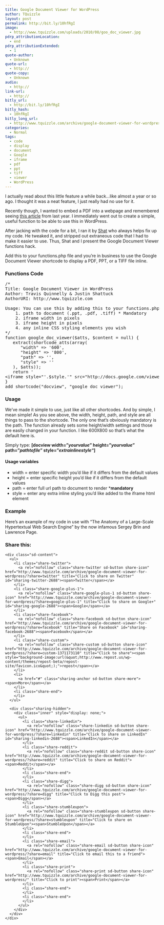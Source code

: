 ```yaml
---
title: Google Document Viewer for WordPress
author: TQuizzle
layout: post
permalink: http://bit.ly/10hfRgI
image:
  - http://www.tquizzle.com/uploads/2010/08/goo_doc_viewer.jpg
pdrp_attributionLocation:
  - end
pdrp_attributionExtended:
  - 1
quote-author:
  - Unknown
quote-url:
  - http://
quote-copy:
  - Unknown
audio:
  - http://
link-url:
  - http://
bitly_url:
  - http://bit.ly/10hfRgI
bitly_hash:
  - 10hfRgI
bitly_long_url:
  - http://www.tquizzle.com/archive/google-document-viewer-for-wordpress/
categories:
  - Normal
tags:
  - code
  - display
  - document
  - Google
  - iframe
  - pdf
  - ppt
  - tiff
  - viewer
  - WordPress
---
```

I actually read about this little feature a while back&#8230;like almost a year or so ago. I thought it was a neat feature, I just really had no use for it.

Recently though, I wanted to embed a PDF into a webpage and remembered seeing <a rel="nofollow" target="_blank" href="http://googlesystem.blogspot.com/2009/09/embeddable-google-document-viewer.html">this article</a> from last year. I immediately went out to create a simple, useful function to be able to use this in WordPress.

<!--more-->

After jacking with the code for a bit, I ran it by <a rel="nofollow" target="_blank" href="http://justinshattuck.com">Shat</a> who always helps fix up my code. He tweaked it, and stripped out extraneous code that I had to make it easier to use. Thus, Shat and I present the Google Document Viewer functions hack.

Add this to your functions.php file and you&#8217;re in business to use the Google Document Viewer shortcode to display a PDF, PPT, or a TIFF file inline.

### Functions Code

<pre class="brush: php; collapse: false; title: ; toolbar: false; wrap-lines: true; notranslate" title="">/*
Title: Google Document Viewer in WordPress
Author: Travis Quinnelly &amp; Justin Shattuck
AuthorURI: http://www.tquizzle.com

Usage: You can use this by adding this to your functions.php file in your WordPress theme directory and passing it variables.
	1. path to document (.ppt, .pdf, .tiff) * Mandatory
	2. iframe width in pixels
	3. iframe height in pixels
	4. any inline CSS styling elements you wish
*/
function google_doc_viewer($atts, $content = null) {
   extract(shortcode_atts(array(
      "width" =&gt; '600',
      "height" =&gt; '800',
      "path" =&gt; '',
      "style" =&gt; ''
   ), $atts));
   return '
&lt;iframe style="'.$style.'" src="http://docs.google.com/viewer?url='.$path.'&embedded=true" frameborder="0" width="'.$width.'" height="'.$height.'"&gt;&lt;/iframe&gt;';
}
add_shortcode("docview", "google_doc_viewer");</pre>

### Usage

We&#8217;ve made it simple to use, just like all other shortcodes. And by simple, I mean simple! As you see above, the width, height, path, and style are all things to pass to the shortcode. The only one that&#8217;s obviously mandatory is the path. The function already sets some height/width settings and those are easily changed in your function. I like 600X800 so that&#8217;s what the default here is.

Simply type: **&#91;docview width=&#8221;*yourvalue*&#8221; height=&#8221;*yourvalue*&#8221; path=&#8221;*pathtofile*&#8221; style=&#8221;*extrainlinestyle*&#8220;]**

#### Usage variables

*   width = enter specific width you&#8217;d like if it differs from the default values
*   height = enter specific height you&#8217;d like if it differs from the default values
*   path = enter full url path to document to render ***mandatory**
*   style = enter any extra inline styling you&#8217;d like added to the iframe html element

### Example

Here&#8217;s an example of my code in use with &#8220;The Anatomy of a Large-Scale Hypertextual Web Search Engine&#8221; by the now infamous Sergey Brin and Lawrence Page.  


<div class="sharedaddy sd-sharing-enabled">
  <div class="robots-nocontent sd-block sd-social sd-social-icon-text sd-sharing">
    <h3 class="sd-title">
      Share this:
    </h3>
    
    <div class="sd-content">
      <ul>
        <li class="share-twitter">
          <a rel="nofollow" class="share-twitter sd-button share-icon" href="http://www.tquizzle.com/archive/google-document-viewer-for-wordpress/?share=twitter" title="Click to share on Twitter" id="sharing-twitter-2688"><span>Twitter</span></a>
        </li>
        <li class="share-google-plus-1">
          <a rel="nofollow" class="share-google-plus-1 sd-button share-icon" href="http://www.tquizzle.com/archive/google-document-viewer-for-wordpress/?share=google-plus-1" title="Click to share on Google+" id="sharing-google-2688"><span>Google</span></a>
        </li>
        <li class="share-facebook">
          <a rel="nofollow" class="share-facebook sd-button share-icon" href="http://www.tquizzle.com/archive/google-document-viewer-for-wordpress/?share=facebook" title="Share on Facebook" id="sharing-facebook-2688"><span>Facebook</span></a>
        </li>
        <li class="share-custom">
          <a rel="nofollow" class="share-custom sd-button share-icon" href="http://www.tquizzle.com/archive/google-document-viewer-for-wordpress/?share=custom-1371173110" title="Click to share"><span style="background-image:url(&quot;http://www.repost.us/wp-content/themes/repost-beta/repost-site/favicon.ico&quot;);">repost</span></a>
        </li>
        <li>
          <a href="#" class="sharing-anchor sd-button share-more"><span>More</span></a>
        </li>
        <li class="share-end">
        </li>
      </ul>
      
      <div class="sharing-hidden">
        <div class="inner" style="display: none;">
          <ul>
            <li class="share-linkedin">
              <a rel="nofollow" class="share-linkedin sd-button share-icon" href="http://www.tquizzle.com/archive/google-document-viewer-for-wordpress/?share=linkedin" title="Click to share on LinkedIn" id="sharing-linkedin-2688"><span>LinkedIn</span></a>
            </li>
            <li class="share-reddit">
              <a rel="nofollow" class="share-reddit sd-button share-icon" href="http://www.tquizzle.com/archive/google-document-viewer-for-wordpress/?share=reddit" title="Click to share on Reddit"><span>Reddit</span></a>
            </li>
            <li class="share-end">
            </li>
            <li class="share-digg">
              <a rel="nofollow" class="share-digg sd-button share-icon" href="http://www.tquizzle.com/archive/google-document-viewer-for-wordpress/?share=digg" title="Click to Digg this post"><span>Digg</span></a>
            </li>
            <li class="share-stumbleupon">
              <a rel="nofollow" class="share-stumbleupon sd-button share-icon" href="http://www.tquizzle.com/archive/google-document-viewer-for-wordpress/?share=stumbleupon" title="Click to share on StumbleUpon"><span>StumbleUpon</span></a>
            </li>
            <li class="share-end">
            </li>
            <li class="share-email">
              <a rel="nofollow" class="share-email sd-button share-icon" href="http://www.tquizzle.com/archive/google-document-viewer-for-wordpress/?share=email" title="Click to email this to a friend"><span>Email</span></a>
            </li>
            <li class="share-print">
              <a rel="nofollow" class="share-print sd-button share-icon" href="http://www.tquizzle.com/archive/google-document-viewer-for-wordpress/" title="Click to print"><span>Print</span></a>
            </li>
            <li class="share-end">
            </li>
            <li class="share-end">
            </li>
          </ul>
        </div>
      </div>
    </div>
  </div>
</div>